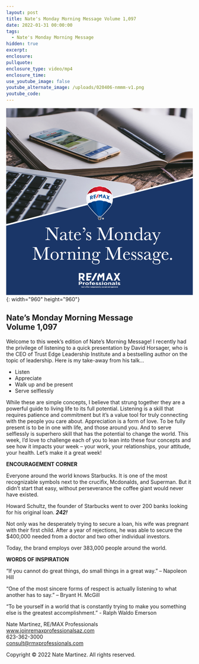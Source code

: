 ```yaml
---
layout: post
title: Nate's Monday Morning Message Volume 1,097
date: 2022-01-31 00:00:00
tags:
  - Nate's Monday Morning Message
hidden: true
excerpt:
enclosure:
pullquote:
enclosure_type: video/mp4
enclosure_time:
use_youtube_image: false
youtube_alternate_image: /uploads/020406-nmmm-v1.png
youtube_code:
---
```

![](/uploads/020406-nmmm-v1-1.png){: width="960" height="960"}

## **Nate’s Monday Morning Message<br>Volume 1,097**

Welcome to this week’s edition of Nate’s Morning Message\! I recently had the privilege of listening to a quick presentation by David Horsager, who is the CEO of Trust Edge Leadership Institute and a bestselling author on the topic of leadership. Here is my take-away from his talk…

* Listen
* Appreciate
* Walk up and be present
* Serve selflessly

While these are simple concepts, I believe that strung together they are a powerful guide to living life to its full potential. Listening is a skill that requires patience and commitment but it’s a value tool for truly connecting with the people you care about. Appreciation is a form of love. To be fully present is to be in one with life, and those around you. And to serve selflessly is superhero skill that has the potential to change the world. This week, I’d love to challenge each of you to lean into these four concepts and see how it impacts your week – your work, your relationships, your attitude, your health. Let’s make it a great week\!

**ENCOURAGEMENT CORNER**

Everyone around the world knows Starbucks. It is one of the most recognizable symbols next to the crucifix, Mcdonalds, and Superman. But it didn’t start that easy, without perseverance the coffee giant would never have existed.

Howard Schultz, the founder of Starbucks went to over 200 banks looking for his original loan.&nbsp;***242\!***

Not only was he desperately trying to secure a loan, his wife was pregnant with their first child. After a year of rejections, he was able to secure the $400,000 needed from a doctor and two other individual investors.

Today, the brand employs over 383,000 people around the world.

**WORDS OF INSPIRATION**

“If you cannot do great things, do small things in a great way.” – Napoleon Hill

“One of the most sincere forms of respect is actually listening to what another has to say.” – Bryant H. McGill

“To be yourself in a world that is constantly trying to make you something else is the greatest accomplishment.” - Ralph Waldo Emerson

Nate Martinez, RE/MAX Professionals<br>www.joinremaxprofessionalsaz.com<br>623-362-3000<br>consult@rmxprofessionals.com

Copyright &copy; 2022 Nate Martinez. All rights reserved.
